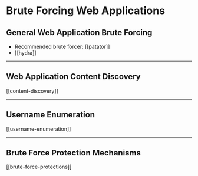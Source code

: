 # Brute Forcing Web Applications

## General Web Application Brute Forcing

- Recommended brute forcer: [[patator]]
- [[hydra]]

---

## Web Application Content Discovery

[[content-discovery]]

---

## Username Enumeration

[[username-enumeration]]

---

## Brute Force Protection Mechanisms

[[brute-force-protections]]